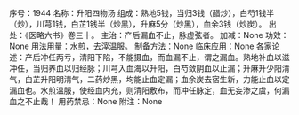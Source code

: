 序号：1944
名称：升阳四物汤
组成：熟地5钱，当归3钱（醋炒），白芍1钱半（炒），川芎1钱，白芷1钱半（炒黑），升麻5分（炒黑），血余3钱（炒炭）。
出处：《医略六书》卷三十。
主治：产后漏血不止，脉虚弦者。
加减：None
功效：None
用法用量：水煎，去滓温服。
制备方法：None
临床应用：None
各家论述：产后冲任两亏，清阳下陷，不能摄血，而血漏不止，谓之漏血。熟地补血以滋冲任，当归养血以归经脉；川芎入血海以升阳，白芍敛阴血以止漏；升麻升少阳清气，白芷升阳明清气，二药炒黑，均能止血定漏；血余炭去宿生新，力能止血以定漏血也。水煎温服，使经血内充，则清阳敷布，而冲任脉定，血无妄渗之虞，何漏血之不止哉！
用药禁忌：None
附注：None
